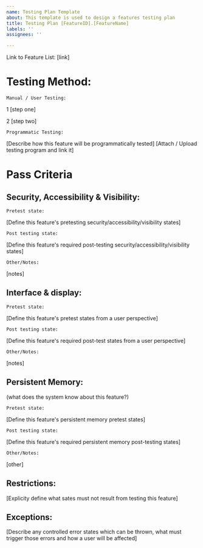 ```yaml
---
name: Testing Plan Template
about: This template is used to design a features testing plan
title: Testing Plan [FeatureID].[FeatureName]
labels: ''
assignees: ''

---
```


Link to Feature List: [link]

# Testing Method:

	Manual / User Testing:

1 [step one]

2  [step two]

	Programmatic Testing:

[Describe how this feature will be programmatically tested]
[Attach / Upload testing program and link it]
 
# Pass Criteria 

## Security, Accessibility & Visibility:

	Pretest state:

[Define this feature's pretesting security/accessibility/visibility states]

	Post testing state:

[Define this feature's required post-testing security/accessibility/visibility states]

	Other/Notes:

[notes]

## Interface & display:

	Pretest state:

[Define this feature's pretest states from a user perspective]

	Post testing state:

[Define this feature's required post-test states from a user perspective]

	Other/Notes:

[notes]

## Persistent Memory:

(what does the system know about this feature?)

	Pretest state:

[Define this feature's persistent memory pretest states]

	Post testing state:

[Define this feature's required persistent memory post-testing states]

	Other/Notes:

[other]

## Restrictions:

[Explicity define what sates must not result from testing this feature]

## Exceptions:

[Describe any controlled error states which can be thrown, what must trigger those errors and how a user will be affected]
